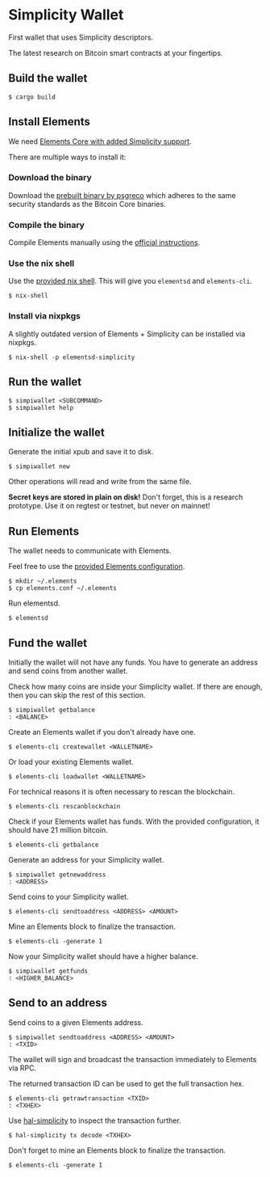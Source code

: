 # Simplicity Wallet

First wallet that uses Simplicity descriptors.

The latest research on Bitcoin smart contracts at your fingertips.

## Build the wallet

```
$ cargo build
```

## Install Elements

We need [Elements Core with added Simplicity support](https://github.com/ElementsProject/elements/tree/simplicity).

There are multiple ways to install it:

### Download the binary

Download the [prebuilt binary by psgreco](https://github.com/psgreco/elements/releases/tag/simplicityregtest1-0.0) which adheres to the same security standards as the Bitcoin Core binaries.

### Compile the binary

Compile Elements manually using the [official instructions](https://github.com/ElementsProject/elements/blob/simplicity/doc/build-unix.md).

### Use the nix shell

Use the [provided nix shell](https://github.com/uncomputable/simpiwallet/blob/master/shell.nix). This will give you `elementsd` and `elements-cli`.

```
$ nix-shell
```

### Install via nixpkgs

A slightly outdated version of Elements + Simplicity can be installed via nixpkgs.

```
$ nix-shell -p elementsd-simplicity
```

## Run the wallet

```
$ simpiwallet <SUBCOMMAND>
$ simpiwallet help
```

## Initialize the wallet

Generate the initial xpub and save it to disk.

```
$ simpiwallet new
```

Other operations will read and write from the same file.

**Secret keys are stored in plain on disk!** Don't forget, this is a research prototype. Use it on regtest or testnet, but never on mainnet!

## Run Elements

The wallet needs to communicate with Elements.

Feel free to use the [provided Elements configuration](https://github.com/uncomputable/simpiwallet/blob/master/elements.conf).

```
$ mkdir ~/.elements
$ cp elements.conf ~/.elements
```

Run elementsd.

```
$ elementsd
```

## Fund the wallet

Initially the wallet will not have any funds. You have to generate an address and send coins from another wallet.

Check how many coins are inside your Simplicity wallet. If there are enough, then you can skip the rest of this section.

```
$ simpiwallet getbalance
: <BALANCE>
```

Create an Elements wallet if you don't already have one.

```
$ elements-cli createwallet <WALLETNAME>
```

Or load your existing Elements wallet.

```
$ elements-cli loadwallet <WALLETNAME>
```

For technical reasons it is often necessary to rescan the blockchain.

```
$ elements-cli rescanblockchain
```

Check if your Elements wallet has funds. With the provided configuration, it should have 21 million bitcoin.

```
$ elements-cli getbalance
```

Generate an address for your Simplicity wallet.

```
$ simpiwallet getnewaddress
: <ADDRESS>
```

Send coins to your Simplicity wallet.

```
$ elements-cli sendtoaddress <ADDRESS> <AMOUNT>
```

Mine an Elements block to finalize the transaction.

```
$ elements-cli -generate 1
```

Now your Simplicity wallet should have a higher balance.

```
$ simpiwallet getfunds
: <HIGHER_BALANCE>
```

## Send to an address

Send coins to a given Elements address.

```
$ simpiwallet sendtoaddress <ADDRESS> <AMOUNT>
: <TXID>
```

The wallet will sign and broadcast the transaction immediately to Elements via RPC.

The returned transaction ID can be used to get the full transaction hex.

```
$ elements-cli getrawtransaction <TXID>
: <TXHEX>
```

Use [hal-simplicity](https://github.com/uncomputable/hal-simplicity) to inspect the transaction further.

```
$ hal-simplicity tx decode <TXHEX>
```

Don't forget to mine an Elements block to finalize the transaction.

```
$ elements-cli -generate 1
```
